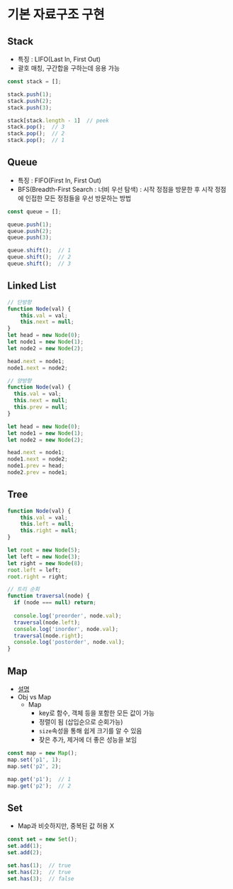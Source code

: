 # 기본 자료구조 구현

## Stack
* 특징 : LIFO(Last In, First Out)
* 괄호 매칭, 구간합을 구하는데 응용 가능
```javascript
const stack = [];

stack.push(1);
stack.push(2);
stack.push(3);

stack[stack.length - 1]  // peek
stack.pop();  // 3
stack.pop();  // 2
stack.pop();  // 1
```

## Queue
* 특징 : FIFO(First In, First Out)
* BFS(Breadth-First Search : 너비 우선 탐색) : 시작 정점을 방문한 후 시작 정점에 인접한 모든 정점들을 우선 방문하는 방법
```javascript
const queue = [];

queue.push(1);
queue.push(2);
queue.push(3);

queue.shift();  // 1
queue.shift();  // 2
queue.shift();  // 3
```

## Linked List
```javascript
// 단방향
function Node(val) {
    this.val = val;
    this.next = null;
}
let head = new Node(0);
let node1 = new Node(1);
let node2 = new Node(2);

head.next = node1;
node1.next = node2;

// 양방향
function Node(val) {
  this.val = val;
  this.next = null;
  this.prev = null;
}

let head = new Node(0);
let node1 = new Node(1);
let node2 = new Node(2);

head.next = node1;
node1.next = node2;
node1.prev = head;
node2.prev = node1;
```

## Tree
```javascript
function Node(val) {
    this.val = val;
    this.left = null;
    this.right = null;
}

let root = new Node(5);
let left = new Node(3);
let right = new Node(8);
root.left = left;
root.right = right;
```
```javascript
// 트리 순회
function traversal(node) {
  if (node === null) return;
  
  console.log('preorder', node.val);
  traversal(node.left);
  console.log('inorder', node.val);
  traversal(node.right);
  console.log('postorder', node.val);
}
```

## Map
* [설명](https://developer.mozilla.org/ko/docs/Web/JavaScript/Reference/Global_Objects/Map)
* Obj vs Map 
    * Map 
        * key로 함수, 객체 등을 포함한 모든 값이 가능
        * 정렬이 됨 (삽입순으로 순회가능)
        * `size`속성을 통해 쉽게 크기를 알 수 있음
        * 잦은 추가, 제거에 더 좋은 성능을 보임
```javascript
const map = new Map();
map.set('p1', 1);
map.set('p2', 2);

map.get('p1');  // 1
map.get('p2');  // 2
```

## Set
* Map과 비슷하지만, 중복된 값 허용 X
```javascript
const set = new Set();
set.add(1);
set.add(2);

set.has(1);  // true
set.has(2);  // true
set.has(3);  // false
```